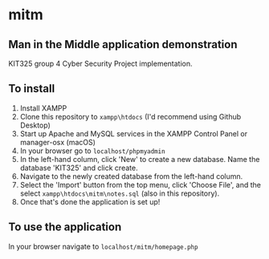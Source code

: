 # mitm
## Man in the Middle application demonstration

KIT325 group 4 Cyber Security Project implementation.

## To install
1. Install XAMPP
2. Clone this repository to `xampp\htdocs` (I'd recommend using Github Desktop)
3. Start up Apache and MySQL services in the XAMPP Control Panel or manager-osx (macOS)
4. In your browser go to `localhost/phpmyadmin`
5. In the left-hand column, click 'New' to create a new database. Name the database 'KIT325' and click create.
6. Navigate to the newly created database from the left-hand column.
7. Select the 'Import' button from the top menu, click 'Choose File', and the select `xampp\htdocs\mitm\notes.sql` (also in this repository).
8. Once that's done the application is set up!

## To use the application
In your browser navigate to `localhost/mitm/homepage.php`
